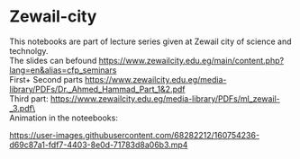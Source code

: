 # Zewail-city
This notebooks are part of lecture series given at Zewail city of science and technolgy.\
The slides can befound https://www.zewailcity.edu.eg/main/content.php?lang=en&alias=cfp_seminars \
First+ Second parts https://www.zewailcity.edu.eg/media-library/PDFs/Dr._Ahmed_Hammad_Part_1&2.pdf \
Third part: https://www.zewailcity.edu.eg/media-library/PDFs/ml_zewail-_3.pdf\
\
Animation in the noteebooks:





https://user-images.githubusercontent.com/68282212/160754236-d69c87a1-fdf7-4403-8e0d-71783d8a06b3.mp4


